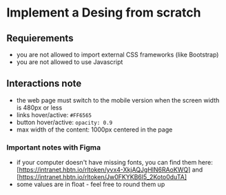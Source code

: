 # Implement a Desing from scratch

## Requierements

- you are not allowed to import external CSS frameworks (like Bootstrap)
- you are not allowed to use Javascript

## Interactions note

- the web page must switch to the mobile version when the screen width is 480px or less
- links hover/active: `#FF6565`
- button hover/active: `opacity: 0.9`
- max width of the content: 1000px centered in the page

### Important notes with Figma

- if your computer doesn't have missing fonts, you can find them here: [https://intranet.hbtn.io/rltoken/yvx4-XkjAQJgHlN6RAoKWQ] and [https://intranet.hbtn.io/rltoken/Jw0FKYKB6l5_2Koto0duTA]
- some values are in float - feel free to round them up
